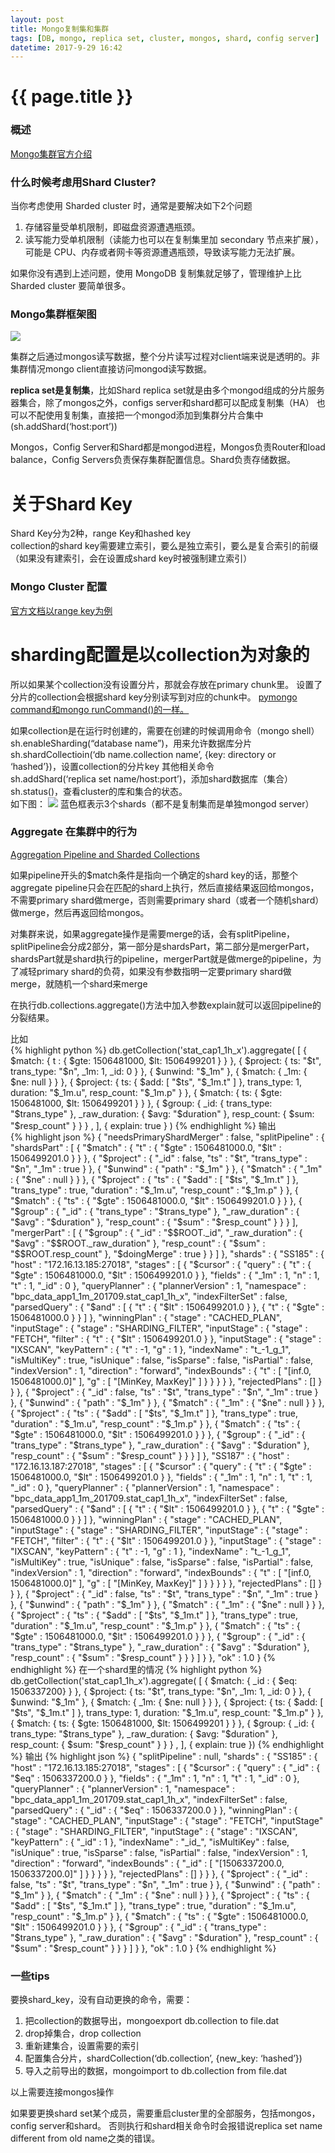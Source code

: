 ```yaml
---
layout: post
title: Mongo复制集和集群
tags: [DB, mongo, replica set, cluster, mongos, shard, config server]
datetime: 2017-9-29 16:42
---
```


{{ page.title }}
================
### 概述
<a href="https://docs.mongodb.com/manual/sharding/index.html">Mongo集群官方介绍</a>

### 什么时候考虑用Shard Cluster?
<p>
当你考虑使用 Sharded cluster 时，通常是要解决如下2个问题<br/>
<ol>
<li>存储容量受单机限制，即磁盘资源遭遇瓶颈。</li>
<li>读写能力受单机限制（读能力也可以在复制集里加 secondary 节点来扩展），可能是 CPU、内存或者网卡等资源遭遇瓶颈，导致读写能力无法扩展。</li>
</ol>
如果你没有遇到上述问题，使用 MongoDB 复制集就足够了，管理维护上比 Sharded cluster 要简单很多。
</p>

### Mongo集群框架图
<img src="/assets/img/mongo-cluster-framework.png" />
<p>
集群之后通过mongos读写数据，整个分片读写过程对client端来说是透明的。非集群情况mongo client直接访问mongod读写数据。
</p>
<p>
<strong>replica set是复制集</strong>，比如Shard replica set就是由多个mongod组成的分片服务器集合，除了mongos之外，configs server和shard都可以配成复制集（HA）
也可以不配使用复制集，直接把一个mongod添加到集群分片合集中(sh.addShard(‘host:port’))
</p>
<p>
Mongos，Config Server和Shard都是mongod进程，Mongos负责Router和load balance，Config Servers负责保存集群配置信息。Shard负责存储数据。
</p>

# 关于Shard Key
<p>
Shard Key分为2种，range Key和hashed key<br/>
collection的shard key需要建立索引，要么是独立索引，要么是复合索引的前缀（如果没有建索引，会在设置成shard key时被强制建立索引）
</p>

### Mongo Cluster 配置
<a href="https://docs.mongodb.com/manual/tutorial/deploy-sharded-cluster-ranged-sharding/">官方文档以range key为例</a>

# sharding配置是以collection为对象的
<p>
所以如果某个collection没有设置分片，那就会存放在primary chunk里。
设置了分片的collection会根据shard key分别读写到对应的chunk中。
<a href="https://docs.mongodb.com/manual/reference/command/">pymongo command和mongo runCommand()的一样。</a>
</p>
<p>
如果collection是在运行时创建的，需要在创建的时候调用命令（mongo shell）<br/>
sh.enableSharding(“database name”)，用来允许数据库分片 <br/>
sh.shardCollectioin(‘db name.collection name’, {key: directory or ‘hashed’})，设置collection的分片key
其他相关命令<br/>
sh.addShard(‘replica set name/host:port’)，添加shard数据库（集合）<br/>
sh.status()，查看cluster的库和集合的状态。<br/>
如下图：
<img src="/assets/img/mongo-sh-status.png" />
蓝色框表示3个shards（都不是复制集而是单独mongod server）
</p>

### Aggregate 在集群中的行为
<a href="https://docs.mongodb.com/manual/core/aggregation-pipeline-sharded-collections/#aggregation-pipeline-sharded-collection">
Aggregation Pipeline and Sharded Collections
</a>
<p>
如果pipeline开头的$match条件是指向一个确定的shard key的话，那整个aggregate pipeline只会在匹配的shard上执行，然后直接结果返回给mongos，不需要primary shard做merge，否则需要primary shard（或者一个随机shard）做merge，然后再返回给mongos。
</p>
<p>
对集群来说，如果aggregate操作是需要merge的话，会有splitPipeline，splitPipeline会分成2部分，第一部分是shardsPart，第二部分是mergerPart，shardsPart就是shard执行的pipeline，mergerPart就是做merge的pipeline，为了减轻primary shard的负荷，如果没有参数指明一定要primary shard做merge，就随机一个shard来merge
</p>
<p>
在执行db.collections.aggregate()方法中加入参数explain就可以返回pipeline的分裂结果。
</p>
比如<br/>
{% highlight python %}
db.getCollection('stat_cap1_1h_x').aggregate(
    [
        { $match: { t : { $gte: 1506481000, $lt: 1506499201 }  } },
        { $project: { ts: "$t", trans_type: "$n", _1m: 1, _id: 0 } },
        { $unwind: "$_1m" },
        { $match: { _1m: { $ne: null } } },
        { $project: { ts: { $add: [ "$ts", "$_1m.t" ] }, trans_type: 1, duration: "$_1m.u", resp_count: "$_1m.p" } },
        { $match: { ts: { $gte: 1506481000, $lt: 1506499201 } } },
        { $group: { _id: { trans_type: "$trans_type" }, _raw_duration: { $avg: "$duration" }, resp_count: { $sum: "$resp_count" } } } ,
    ],
    { explain: true }
)
{% endhighlight %}
输出<br/>
{% highlight json %}
{
    "needsPrimaryShardMerger" : false,
    "splitPipeline" : {
        "shardsPart" : [
            {
                "$match" : {
                    "t" : {
                        "$gte" : 1506481000.0,
                        "$lt" : 1506499201.0
                    }
                }
            },
            {
                "$project" : {
                    "_id" : false,
                    "ts" : "$t",
                    "trans_type" : "$n",
                    "_1m" : true
                }
            },
            {
                "$unwind" : {
                    "path" : "$_1m"
                }
            },
            {
                "$match" : {
                    "_1m" : {
                        "$ne" : null
                    }
                }
            },
            {
                "$project" : {
                    "ts" : {
                        "$add" : [
                            "$ts",
                            "$_1m.t"
                        ]
                    },
                    "trans_type" : true,
                    "duration" : "$_1m.u",
                    "resp_count" : "$_1m.p"
                }
            },
            {
                "$match" : {
                    "ts" : {
                        "$gte" : 1506481000.0,
                        "$lt" : 1506499201.0
                    }
                }
            },
            {
                "$group" : {
                    "_id" : {
                        "trans_type" : "$trans_type"
                    },
                    "_raw_duration" : {
                        "$avg" : "$duration"
                    },
                    "resp_count" : {
                        "$sum" : "$resp_count"
                    }
                }
            }
        ],
        "mergerPart" : [
            {
                "$group" : {
                    "_id" : "$$ROOT._id",
                    "_raw_duration" : {
                        "$avg" : "$$ROOT._raw_duration"
                    },
                    "resp_count" : {
                        "$sum" : "$$ROOT.resp_count"
                    },
                    "$doingMerge" : true
                }
            }
        ]
    },
    "shards" : {
        "SS185" : {
            "host" : "172.16.13.185:27018",
            "stages" : [
                {
                    "$cursor" : {
                        "query" : {
                            "t" : {
                                "$gte" : 1506481000.0,
                                "$lt" : 1506499201.0
                            }
                        },
                        "fields" : {
                            "_1m" : 1,
                            "n" : 1,
                            "t" : 1,
                            "_id" : 0
                        },
                        "queryPlanner" : {
                            "plannerVersion" : 1,
                            "namespace" : "bpc_data_app1_1m_201709.stat_cap1_1h_x",
                            "indexFilterSet" : false,
                            "parsedQuery" : {
                                "$and" : [
                                    {
                                        "t" : {
                                            "$lt" : 1506499201.0
                                        }
                                    },
                                    {
                                        "t" : {
                                            "$gte" : 1506481000.0
                                        }
                                    }
                                ]
                            },
                            "winningPlan" : {
                                "stage" : "CACHED_PLAN",
                                "inputStage" : {
                                    "stage" : "SHARDING_FILTER",
                                    "inputStage" : {
                                        "stage" : "FETCH",
                                        "filter" : {
                                            "t" : {
                                                "$lt" : 1506499201.0
                                            }
                                        },
                                        "inputStage" : {
                                            "stage" : "IXSCAN",
                                            "keyPattern" : {
                                                "t" : -1,
                                                "g" : 1
                                            },
                                            "indexName" : "t_-1_g_1",
                                            "isMultiKey" : true,
                                            "isUnique" : false,
                                            "isSparse" : false,
                                            "isPartial" : false,
                                            "indexVersion" : 1,
                                            "direction" : "forward",
                                            "indexBounds" : {
                                                "t" : [
                                                    "[inf.0, 1506481000.0]"
                                                ],
                                                "g" : [
                                                    "[MinKey, MaxKey]"
                                                ]
                                            }
                                        }
                                    }
                                }
                            },
                            "rejectedPlans" : []
                        }
                    }
                },
                {
                    "$project" : {
                        "_id" : false,
                        "ts" : "$t",
                        "trans_type" : "$n",
                        "_1m" : true
                    }
                },
                {
                    "$unwind" : {
                        "path" : "$_1m"
                    }
                },
                {
                    "$match" : {
                        "_1m" : {
                            "$ne" : null
                        }
                    }
                },
                {
                    "$project" : {
                        "ts" : {
                            "$add" : [
                                "$ts",
                                "$_1m.t"
                            ]
                        },
                        "trans_type" : true,
                        "duration" : "$_1m.u",
                        "resp_count" : "$_1m.p"
                    }
                },
                {
                    "$match" : {
                        "ts" : {
                            "$gte" : 1506481000.0,
                            "$lt" : 1506499201.0
                        }
                    }
                },
                {
                    "$group" : {
                        "_id" : {
                            "trans_type" : "$trans_type"
                        },
                        "_raw_duration" : {
                            "$avg" : "$duration"
                        },
                        "resp_count" : {
                            "$sum" : "$resp_count"
                        }
                    }
                }
            ]
        },
        "SS187" : {
            "host" : "172.16.13.187:27018",
            "stages" : [
                {
                    "$cursor" : {
                        "query" : {
                            "t" : {
                                "$gte" : 1506481000.0,
                                "$lt" : 1506499201.0
                            }
                        },
                        "fields" : {
                            "_1m" : 1,
                            "n" : 1,
                            "t" : 1,
                            "_id" : 0
                        },
                        "queryPlanner" : {
                            "plannerVersion" : 1,
                            "namespace" : "bpc_data_app1_1m_201709.stat_cap1_1h_x",
                            "indexFilterSet" : false,
                            "parsedQuery" : {
                                "$and" : [
                                    {
                                        "t" : {
                                            "$lt" : 1506499201.0
                                        }
                                    },
                                    {
                                        "t" : {
                                            "$gte" : 1506481000.0
                                        }
                                    }
                                ]
                            },
                            "winningPlan" : {
                                "stage" : "CACHED_PLAN",
                                "inputStage" : {
                                    "stage" : "SHARDING_FILTER",
                                    "inputStage" : {
                                        "stage" : "FETCH",
                                        "filter" : {
                                            "t" : {
                                                "$lt" : 1506499201.0
                                            }
                                        },
                                        "inputStage" : {
                                            "stage" : "IXSCAN",
                                            "keyPattern" : {
                                                "t" : -1,
                                                "g" : 1
                                            },
                                            "indexName" : "t_-1_g_1",
                                            "isMultiKey" : true,
                                            "isUnique" : false,
                                            "isSparse" : false,
                                            "isPartial" : false,
                                            "indexVersion" : 1,
                                            "direction" : "forward",
                                            "indexBounds" : {
                                                "t" : [
                                                    "[inf.0, 1506481000.0]"
                                                ],
                                                "g" : [
                                                    "[MinKey, MaxKey]"
                                                ]
                                            }
                                        }
                                    }
                                }
                            },
                            "rejectedPlans" : []
                        }
                    }
                },
                {
                    "$project" : {
                        "_id" : false,
                        "ts" : "$t",
                        "trans_type" : "$n",
                        "_1m" : true
                    }
                },
                {
                    "$unwind" : {
                        "path" : "$_1m"
                    }
                },
                {
                    "$match" : {
                        "_1m" : {
                            "$ne" : null
                        }
                    }
                },
                {
                    "$project" : {
                        "ts" : {
                            "$add" : [
                                "$ts",
                                "$_1m.t"
                            ]
                        },
                        "trans_type" : true,
                        "duration" : "$_1m.u",
                        "resp_count" : "$_1m.p"
                    }
                },
                {
                    "$match" : {
                        "ts" : {
                            "$gte" : 1506481000.0,
                            "$lt" : 1506499201.0
                        }
                    }
                },
                {
                    "$group" : {
                        "_id" : {
                            "trans_type" : "$trans_type"
                        },
                        "_raw_duration" : {
                            "$avg" : "$duration"
                        },
                        "resp_count" : {
                            "$sum" : "$resp_count"
                        }
                    }
                }
            ]
        }
    },
    "ok" : 1.0
}
{% endhighlight %}
在一个shard里的情况
{% highlight python %}
db.getCollection('stat_cap1_1h_x').aggregate(
    [
        { $match: { _id : { $eq: 1506337200} } },
        { $project: { ts: "$t", trans_type: "$n", _1m: 1, _id: 0 } },
        { $unwind: "$_1m" },
        { $match: { _1m: { $ne: null } } },
        { $project: { ts: { $add: [ "$ts", "$_1m.t" ] }, trans_type: 1, duration: "$_1m.u", resp_count: "$_1m.p" } },
        { $match: { ts: { $gte: 1506481000, $lt: 1506499201 } } },
        { $group: { _id: { trans_type: "$trans_type" }, _raw_duration: { $avg: "$duration" }, resp_count: { $sum: "$resp_count" } } } ,
    ],
    { explain: true })
{% endhighlight %}
输出
{% highlight json %}
{
    "splitPipeline" : null,
    "shards" : {
        "SS185" : {
            "host" : "172.16.13.185:27018",
            "stages" : [
                {
                    "$cursor" : {
                        "query" : {
                            "_id" : {
                                "$eq" : 1506337200.0
                            }
                        },
                        "fields" : {
                            "_1m" : 1,
                            "n" : 1,
                            "t" : 1,
                            "_id" : 0
                        },
                        "queryPlanner" : {
                            "plannerVersion" : 1,
                            "namespace" : "bpc_data_app1_1m_201709.stat_cap1_1h_x",
                            "indexFilterSet" : false,
                            "parsedQuery" : {
                                "_id" : {
                                    "$eq" : 1506337200.0
                                }
                            },
                            "winningPlan" : {
                                "stage" : "CACHED_PLAN",
                                "inputStage" : {
                                    "stage" : "FETCH",
                                    "inputStage" : {
                                        "stage" : "SHARDING_FILTER",
                                        "inputStage" : {
                                            "stage" : "IXSCAN",
                                            "keyPattern" : {
                                                "_id" : 1
                                            },
                                            "indexName" : "_id_",
                                            "isMultiKey" : false,
                                            "isUnique" : true,
                                            "isSparse" : false,
                                            "isPartial" : false,
                                            "indexVersion" : 1,
                                            "direction" : "forward",
                                            "indexBounds" : {
                                                "_id" : [
                                                    "[1506337200.0, 1506337200.0]"
                                                ]
                                            }
                                        }
                                    }
                                }
                            },
                            "rejectedPlans" : []
                        }
                    }
                },
                {
                    "$project" : {
                        "_id" : false,
                        "ts" : "$t",
                        "trans_type" : "$n",
                        "_1m" : true
                    }
                },
                {
                    "$unwind" : {
                        "path" : "$_1m"
                    }
                },
                {
                    "$match" : {
                        "_1m" : {
                            "$ne" : null
                        }
                    }
                },
                {
                    "$project" : {
                        "ts" : {
                            "$add" : [
                                "$ts",
                                "$_1m.t"
                            ]
                        },
                        "trans_type" : true,
                        "duration" : "$_1m.u",
                        "resp_count" : "$_1m.p"
                    }
                },
                {
                    "$match" : {
                        "ts" : {
                            "$gte" : 1506481000.0,
                            "$lt" : 1506499201.0
                        }
                    }
                },
                {
                    "$group" : {
                        "_id" : {
                            "trans_type" : "$trans_type"
                        },
                        "_raw_duration" : {
                            "$avg" : "$duration"
                        },
                        "resp_count" : {
                            "$sum" : "$resp_count"
                        }
                    }
                }
            ]
        }
    },
    "ok" : 1.0
}
{% endhighlight %}

### 一些tips
<p>
要换shard_key，没有自动更换的命令，需要：<br/>
<ol>
<li>把collection的数据导出，mongoexport db.collection to file.dat</li>
<li>drop掉集合，drop collection</li>
<li>重新建集合，设置需要的索引</li>
<li>配置集合分片，shardCollection(‘db.collection’, {new_key: ‘hashed’})</li>
<li>导入之前导出的数据，mongoimport to db.collection from file.dat</li>
</ol>
以上需要连接mongos操作
</p>
<p>
如果要更换shard set某个成员，需要重启cluster里的全部服务，包括mongos，config server和shard。
否则执行和shard相关命令时会报错说replica set name different from old name之类的错误。
</p>

